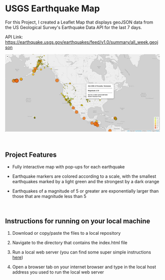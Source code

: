 # USGS Earthquake Map

For this Project, I created a Leaflet Map that displays geoJSON data from the US Geological Survey's Earthquake Data API for the last 7 days.

API Link: <a>https://earthquake.usgs.gov/earthquakes/feed/v1.0/summary/all_week.geojson</a>

![](Images/USGS%20EQ%20Data%202.17.20.png)


<br/>

## Project Features

* Fully interactive map with pop-ups for each earthquake

* Earthquake markers are colored according to a scale, with the smallest earthquakes marked by a light green and the strongest by a dark orange

* Earthquakes of a magnitude of 5 or greater are exponentially larger than those that are magnitude less than 5
<br/>

## Instructions for running on your local machine

1. Download or copy/paste the files to a local repository

2. Navigate to the directory that contains the index.html file

3. Run a local web server (you can find some super simple instructions <a href='https://mrcoles.com/how-start-local-web-server-view-html-files/' target="_blank">here</a>)

4. Open a browser tab on your internet browser and type in the local host address you used to run the local web server

